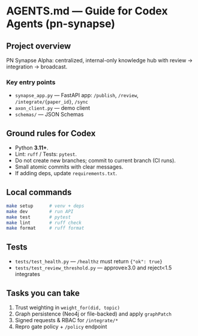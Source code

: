 
# AGENTS.md — Guide for Codex Agents (pn-synapse)

## Project overview
PN Synapse Alpha: centralized, internal-only knowledge hub with review → integration → broadcast.

### Key entry points
- `synapse_app.py` — FastAPI app: `/publish`, `/review`, `/integrate/{paper_id}`, `/sync`
- `axon_client.py` — demo client
- `schemas/` — JSON Schemas

## Ground rules for Codex
- Python **3.11+**.
- Lint: `ruff` / Tests: `pytest`.
- Do not create new branches; commit to current branch (CI runs).
- Small atomic commits with clear messages.
- If adding deps, update `requirements.txt`.

## Local commands
```bash
make setup      # venv + deps
make dev        # run API
make test       # pytest
make lint       # ruff check
make format     # ruff format
```

## Tests
- `tests/test_health.py` — `/healthz` must return `{"ok": true}`
- `tests/test_review_threshold.py` — approve≥3.0 and reject<1.5 integrates

## Tasks you can take
1) Trust weighting in `weight_for(did, topic)`
2) Graph persistence (Neo4j or file-backed) and apply `graphPatch`
3) Signed requests & RBAC for `/integrate/*`
4) Repro gate policy + `/policy` endpoint
